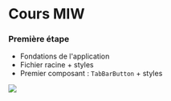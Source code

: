 # Cours MIW

### Première étape

* Fondations de l'application
* Fichier racine + styles
* Premier composant : `TabBarButton` + styles

![](https://i.imgur.com/By7VK6el.png)